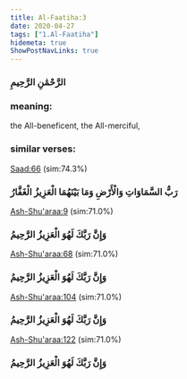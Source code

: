 ```yaml
---
title: Al-Faatiha:3
date: 2020-04-27
tags: ["1.Al-Faatiha"]
hidemeta: true 
ShowPostNavLinks: true 
---
```

### الرَّحْمَٰنِ الرَّحِيمِ
### meaning: 
the All-beneficent, the All-merciful,
### similar verses: 

[Saad:66](/38/66) (sim:74.3%)

### رَبُّ السَّمَاوَاتِ وَالْأَرْضِ وَمَا بَيْنَهُمَا الْعَزِيزُ الْغَفَّارُ

[Ash-Shu'araa:9](/26/9) (sim:71.0%)

### وَإِنَّ رَبَّكَ لَهُوَ الْعَزِيزُ الرَّحِيمُ

[Ash-Shu'araa:68](/26/68) (sim:71.0%)

### وَإِنَّ رَبَّكَ لَهُوَ الْعَزِيزُ الرَّحِيمُ

[Ash-Shu'araa:104](/26/104) (sim:71.0%)

### وَإِنَّ رَبَّكَ لَهُوَ الْعَزِيزُ الرَّحِيمُ

[Ash-Shu'araa:122](/26/122) (sim:71.0%)

### وَإِنَّ رَبَّكَ لَهُوَ الْعَزِيزُ الرَّحِيمُ
